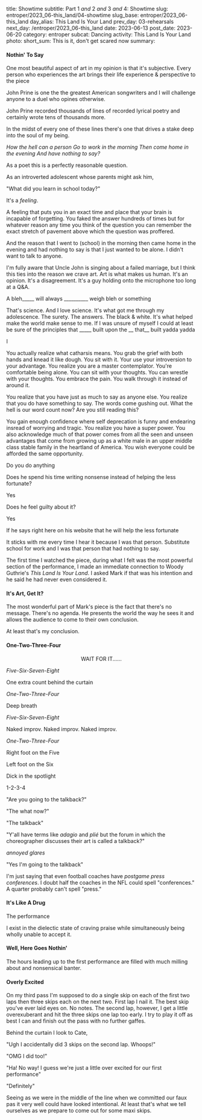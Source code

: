 title: Showtime
subtitle: Part 1 <i>and</i> 2 <i>and</i> 3 <i>and</i> 4: Showtime
slug: entroper/2023_06-this_land/04-showtime
slug_base: entroper/2023_06-this_land
day_alias: This Land Is Your Land
prev_day: 03-rehearsals
next_day: /entroper/2023_06-this_land
date: 2023-06-13
post_date: 2023-06-20
category: entroper
subcat: Dancing
activity: This Land Is Your Land
photo:
short_sum: This is it, don't get scared now
summary: 




<h4 class="article-subheader">Nothin' To Say</h4>
One most beautiful aspect of art in my opinion is that it's subjective. Every
person who experiences the art brings their life experience & perspective to the
piece

John Prine is one the the greatest American songwriters and I will challenge
anyone to a duel who opines otherwise.

John Prine recorded thousands of lines of recorded lyrical poetry and
certainly wrote tens of thousands more.

In the midst of every one of these lines there's one that drives a stake
deep into the soul of my being.

*How the hell can a person
Go to work in the morning
Then come home in the evening
And have nothing to say?*

As a poet this is a perfectly reasonable question.

As an introverted adolescent whose parents might ask him,

"What did you learn in school today?"

It's a *feeling*.

A feeling that puts you in an exact time and place that your brain is
incapable of forgetting. You faked the answer hundreds of times but for
whatever reason any time you think of the question you can remember the exact
stretch of pavement above which the question was proffered.

And the reason that I went to (school) in the morning then came home in the
evening and had nothing to say is that I just wanted to be alone. I didn't want
to talk to anyone.

I'm fully aware that Uncle John is singing about a failed marriage, but I think
this ties into the reason we crave art. Art is what makes us human. It's an
opinion. It's a disagreement. It's a guy holding onto the microphone too long
at a Q&A.

A bleh_____ will always __________ weigh bleh or something

That's science. And I love science. It's what got me through my adolescence.
The surety. The answers. The black & white. It's what helped make the world
make sense to me. If I was unsure of myself I could at least be sure of the
principles that _____ built upon the __ that__ built yadda yadda

I 

You actually realize what catharsis means. You grab the grief with both hands
and knead it like dough. You sit with it. Your use your introversion
to your advantage. You realize you are a master contemplator. You're
comfortable being alone. You can sit with your thoughts. You can wrestle with
your thoughts. You embrace the pain. You walk through it instead of
around it.

You realize that you have just as much to say as anyone else. You realize that
you do have something to say. The words come gushing out. What the hell is our
word count now? Are you still reading this?

You gain enough confidence where self deprecation is funny and endearing insread
of worrying and tragic. You realize you have a super power. You also acknowledge
much of that power comes from all the seen and unseen advantages that come from
growing up as a white male in an upper middle class stable family in the
heartland of America. You wish everyone could be afforded the same opportunity.

Do you do anything 

Does he spend his time writing nonsense instead of helping the less fortunate?

Yes

Does he feel guilty about it?

Yes

If he says right here on his website that he will help the less fortunate

It sticks with me every time I hear it because I was that person. Substitute
school for work and I was that person that had nothing to say.

The first time I watched the piece, during what I felt was the most powerful
section of the performance, I made an immediate connection to Woody
Guthrie's *This Land Is Your Land*. I asked Mark if that was his intention and
he said he had never even considered it.

<h4 class="article-subheader">It's Art, Get It?</h4>
The most wonderful part of Mark's piece is the fact that there's no message.
There's no agenda. He presents the world the way he sees it and allows the
audience to come to their own conclusion.

At least that's my conclusion.



<h4 class="article-subheader">One-Two-Three-Four</h4>

<p class="fs-4 fw-bold my-4" style="text-align:center;">WAIT FOR IT......</p>

<i>Five-Six-Seven-Eight</i>

One extra count behind the curtain

<i>One-Two-Three-Four</i>

Deep breath

<i>Five-Six-Seven-Eight</i>

Naked improv. Naked improv. Naked improv.

<i>One-Two-Three-Four</i>

Right foot on the Five

Left foot on the Six

Dick in the spotlight





1-2-3-4


"Are you going to the talkback?"

"The what now?"

"The talkback"

"Y'all have terms like *adagio* and *pli&eacute;* but the forum in which the
choreographer discusses their art is called a talkback?"

*annoyed glares*

"Yes I'm going to the talkback"

I'm just saying that even football coaches have *postgame press conferences*.
I doubt half the coaches in the NFL could spell "conferences." A quarter
probably can't spell "press."



<h4 class="article-subheader">It's Like A Drug</h4>
The performance

I exist in the dielectic state of craving praise while simultaneously being
wholly unable to accept it.


<h4 class="article-subheader">Well, Here Goes Nothin'</h4>
The hours leading up to the first performance are filled with much milling
about and nonsensical banter.

<h4 class="article-subheader">Overly Excited</h4>
On my third pass I'm supposed to do a single skip on each of the first two laps
then three skips each on the next two. First lap I nail it. The best skip you've
ever laid eyes on. No notes. The second lap, however, I get a little
overexuberant and hit the three skips one lap too early. I try to play it off as
best I can and finish out the pass with no further gaffes.

Behind the curtain I look to Cate,

"Ugh I accidentally did 3 skips on the second lap. Whoops!"

"OMG I did too!"

"Ha! No way! I guess we're just a little over excited for our first performance"

"Definitely"

Seeing as we were in the middle of the line when we committed our faux pas it
very well could have looked intentional. At least that's what we tell ourselves
as we prepare to come out for some maxi skips.